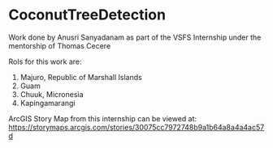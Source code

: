 # CoconutTreeDetection
Work done by Anusri Sanyadanam as part of the VSFS Internship under the mentorship of Thomas Cecere

RoIs for this work are:
1. Majuro, Republic of Marshall Islands
2. Guam
3. Chuuk, Micronesia
4. Kapingamarangi

ArcGIS Story Map from this internship can be viewed at: https://storymaps.arcgis.com/stories/30075cc7972748b9a1b64a8a4a4ac57d

